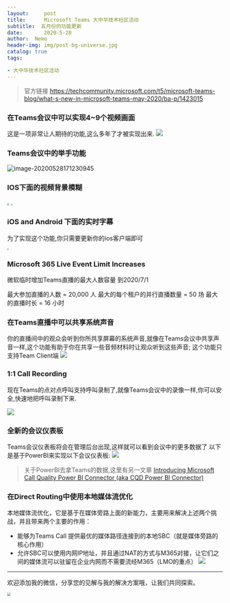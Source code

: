 ```yaml
---
layout:     post
title:      Microsoft Teams 大中华技术社区活动
subtitle:  五月份的功能更新
date:       2020-5-28
author:  Nemo
header-img: img/post-bg-universe.jpg
catalog: true
tags:

- 大中华技术社区活动
---
```


> 官方链接
> https://techcommunity.microsoft.com/t5/microsoft-teams-blog/what-s-new-in-microsoft-teams-may-2020/ba-p/1423015

### 在Teams会议中可以实现4~9个视频画面

这是一项非常让人期待的功能,这么多年了才被实现出来.
![](https://cdn.jsdelivr.net/gh/tangx007/tangx007.github.io/img/20200528171052.png)

### Teams会议中的举手功能
![image-20200528171230945](https://cdn.jsdelivr.net/gh/tangx007/tangx007.github.io/img/image-20200528171230945.png)

### IOS下面的视频背景模糊
<img src="https://cdn.jsdelivr.net/gh/tangx007/tangx007.github.io/img/20200528174840.png" style="zoom: 33%;" />

<img src="https://cdn.jsdelivr.net/gh/tangx007/tangx007.github.io/img/20200528174929.png" style="zoom:25%;" />

### iOS and Android 下面的实时字幕

为了实现这个功能,你只需要更新你的ios客户端即可

<img src="https://cdn.jsdelivr.net/gh/tangx007/tangx007.github.io/img/20200528174711.png" style="zoom:25%;" />


### Microsoft 365 Live Event Limit Increases
微软临时增加Teams直播的最大人数容量 到2020/7/1

最大参加直播的人数 = 20,000 人
最大的每个租户的并行直播数量 = 50 场
最大的直播时长 = 16 小时

### 在Teams直播中可以共享系统声音
你的直播间中的观众会听到你所共享屏幕的系统声音,就像在Teams会议中共享声音一样,这个功能有助于你在共享一些音频材料时让观众听到这些声音; 这个功能只支持Team Client端
![](https://cdn.jsdelivr.net/gh/tangx007/tangx007.github.io/img/live-evetns.png)

### 1:1 Call Recording 
现在Teams的点对点呼叫支持呼叫录制了,就像Teams会议中的录像一样,你可以安全,快速地把呼叫录制下来.

![](https://cdn.jsdelivr.net/gh/tangx007/tangx007.github.io/img/20200529100558.png)

### 全新的会议仪表板
Teams会议仪表板将会在管理后台出现,这样就可以看到会议中的更多数据了
以下是基于PowerBI来实现以下会议仪表板: 
![](https://cdn.jsdelivr.net/gh/tangx007/tangx007.github.io/img/Meetings-Dashboard.JPG)

> 关于PowerBI去拿Teams的数据,这里有另一文章
> [Introducing Microsoft Call Quality Power BI Connector (aka CQD Power BI Connector)](https://techcommunity.microsoft.com/t5/microsoft-teams-blog/introducing-microsoft-call-quality-power-bi-connector-aka-cqd/ba-p/1236863) 

### 在Direct Routing中使用本地媒体流优化
本地媒体流优化，它是基于在媒体旁路上面的新能力，主要用来解决上述两个挑战，并且带来两个主要的作用：
- 能够为Teams Call 提供最优的媒体路径连接到的本地SBC（就是媒体旁路的核心作用）
- 允许SBC可以使用内网IP地址，并且通过NAT的方式与M365对接，让它们之间的媒体流可以驻留在企业内网而不需要流经M365（LMO的重点）
![](https://cdn.jsdelivr.net/gh/tangx007/tangx007.github.io/img/20200528173909.png)

------

欢迎添加我的微信，分享您的见解与我的解决方案哦，让我们共同探索。

<img src="https://cdn.jsdelivr.net/gh/tangx007/tangx007.github.io/img/nemo-qrcode.jpg" style="zoom:50%;" />
